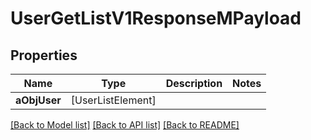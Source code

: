 # UserGetListV1ResponseMPayload

## Properties
Name | Type | Description | Notes
------------ | ------------- | ------------- | -------------
**aObjUser** | [UserListElement] |  | 

[[Back to Model list]](../README.md#documentation-for-models) [[Back to API list]](../README.md#documentation-for-api-endpoints) [[Back to README]](../README.md)


